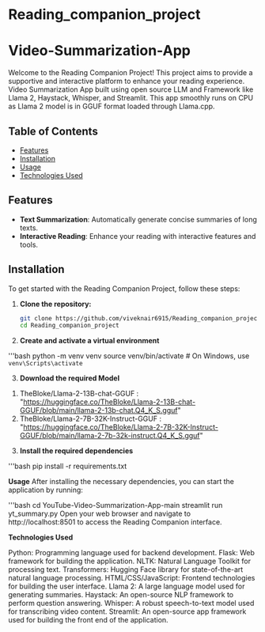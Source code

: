 # Reading_companion_project

# Video-Summarization-App
Welcome to the Reading Companion Project! This project aims to provide a supportive and interactive platform to enhance your reading experience. 
Video Summarization App built using open source LLM and Framework like Llama 2, Haystack, Whisper, and Streamlit. This app smoothly runs on CPU as Llama 2 model is in GGUF format loaded through Llama.cpp.

## Table of Contents

- [Features](#features)
- [Installation](#installation)
- [Usage](#usage)
- [Technologies Used](#technologies-used)

## Features

- **Text Summarization**: Automatically generate concise summaries of long texts.
- **Interactive Reading**: Enhance your reading with interactive features and tools.

## Installation

To get started with the Reading Companion Project, follow these steps:

1. **Clone the repository:**

   ```bash
   git clone https://github.com/viveknair6915/Reading_companion_project.git
   cd Reading_companion_project

2. **Create and activate a virtual environment**

'''bash
python -m venv venv
source venv/bin/activate   # On Windows, use `venv\Scripts\activate`

3. **Download the required Model**
 1) TheBloke/Llama-2-13B-chat-GGUF : "https://huggingface.co/TheBloke/Llama-2-13B-chat-GGUF/blob/main/llama-2-13b-chat.Q4_K_S.gguf"
 2) TheBloke/Llama-2-7B-32K-Instruct-GGUF : "https://huggingface.co/TheBloke/Llama-2-7B-32K-Instruct-GGUF/blob/main/llama-2-7b-32k-instruct.Q4_K_S.gguf"

3. **Install the required dependencies**

'''bash
pip install -r requirements.txt

**Usage**
After installing the necessary dependencies, you can start the application by running:

'''bash
cd YouTube-Video-Summarization-App-main
streamlit run yt_summary.py
Open your web browser and navigate to http://localhost:8501 to access the Reading Companion interface.

**Technologies Used**

Python: Programming language used for backend development.
Flask: Web framework for building the application.
NLTK: Natural Language Toolkit for processing text.
Transformers: Hugging Face library for state-of-the-art natural language processing.
HTML/CSS/JavaScript: Frontend technologies for building the user interface.
Llama 2: A large language model used for generating summaries.
Haystack: An open-source NLP framework to perform question answering.
Whisper: A robust speech-to-text model used for transcribing video content.
Streamlit: An open-source app framework used for building the front end of the application.
